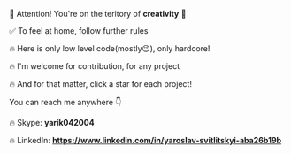 🛑 Attention! You're on the teritory of **creativity** 🛑

✅ To feel at home, follow further rules

🔥 Here is only low level code(mostly😉), only hardcore!

🔥 I'm welcome for contribution, for any project

🔥 And for that matter, click a star for each project!

You can reach me anywhere 👇

🔥 Skype: **yarik042004**

🔥 LinkedIn: **https://www.linkedin.com/in/yaroslav-svitlitskyi-aba26b19b**
